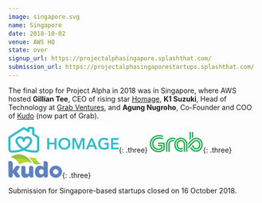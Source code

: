 ```yaml
---
image: singapore.svg
name: Singapore
date: 2018-10-02
venue: AWS HQ
state: over
signup_url: https://projectalphasingapore.splashthat.com/
submission_url: https://projectalphasingaporestartups.splashthat.com/
--- 
```


The final stop for Project Alpha in 2018 was in Singapore, where AWS hosted **Gillian Tee**, CEO of rising star [Homage](https://www.homage.sg/), **K1 Suzuki**, Head of Technology at [Grab Ventures](https://ventures.grab.com/), and **Agung Nugroho**, Co-Founder and COO of [Kudo](https://kudo.co.id/) (now part of Grab).

[![Homage](/assets/wordmark-homage.svg)](https://www.homage.sg/){: .three}
[![Grab](/assets/wordmark-grab.svg)](https://www.grab.com/){: .three}
[![Kudo](/assets/wordmark-kudo.svg)](https://kudo.co.id/){: .three}

Submission for Singapore-based startups closed on 16 October 2018.